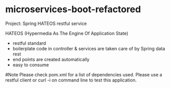 # microservices-boot-refactored

Project: Spring HATEOS restful service

HATEOS (Hypermedia As The Engine Of Application State)
- restful standard
- boilerplate code in controller & services are taken care of by Spring data rest
- end points are created automatically
- easy to consume

#Note
Please check pom.xml for a list of dependencies used.
Please use a restful client or curl -i on command line to test this application.
